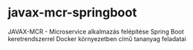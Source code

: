 # javax-mcr-springboot
JAVAX-MCR - Microservice alkalmazás felépítése Spring Boot keretrendszerrel Docker környezetben című tananyag feladatai
